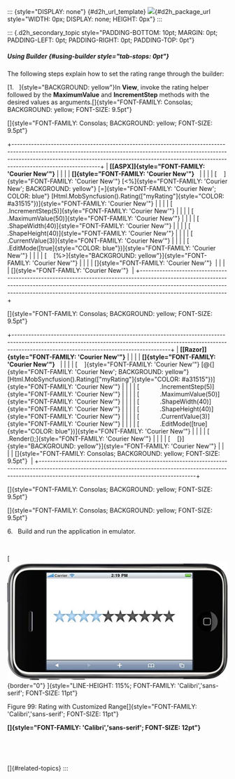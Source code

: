 ::: {style="DISPLAY: none"}
[](ms-xhelp:///?Id=d2h_url_template){#d2h_url_template} ![](!package_url!){#d2h_package_url style="WIDTH: 0px; DISPLAY: none; HEIGHT: 0px"}
:::

::: {.d2h_secondary_topic style="PADDING-BOTTOM: 10pt; MARGIN: 0pt; PADDING-LEFT: 0pt; PADDING-RIGHT: 0pt; PADDING-TOP: 0pt"}
##### Using Builder {#using-builder style="tab-stops: 0pt"}

The following steps explain how to set the rating range through the builder:

[1.   ]{style="BACKGROUND: yellow"}In **View**, invoke the rating helper followed by the **MaximumValue** and **IncrementStep** methods with the desired values as arguments.[]{style="FONT-FAMILY: Consolas; BACKGROUND: yellow; FONT-SIZE: 9.5pt"}

[]{style="FONT-FAMILY: Consolas; BACKGROUND: yellow; FONT-SIZE: 9.5pt"} 

+-------------------------------------------------------------------------------------------------------------------------------------------------------------------------------------------------------------------------------------------------------------------------+
| **[\[ASPX\]]{style="FONT-FAMILY: 'Courier New'"}**                                                                                                                                                                                                                      |
|                                                                                                                                                                                                                                                                         |
| **[]{style="FONT-FAMILY: 'Courier New'"}**                                                                                                                                                                                                                              |
|                                                                                                                                                                                                                                                                         |
| [    ]{style="FONT-FAMILY: 'Courier New'"} [\<%]{style="FONT-FAMILY: 'Courier New'; BACKGROUND: yellow"} [=]{style="FONT-FAMILY: 'Courier New'; COLOR: blue"} [Html.MobSyncfusion().Rating([\"myRating\"]{style="COLOR: #a31515"})]{style="FONT-FAMILY: 'Courier New'"} |
|                                                                                                                                                                                                                                                                         |
| [            .IncrementStep(5)]{style="FONT-FAMILY: 'Courier New'"}                                                                                                                                                                                                     |
|                                                                                                                                                                                                                                                                         |
| [            .MaximumValue(50)]{style="FONT-FAMILY: 'Courier New'"}                                                                                                                                                                                                     |
|                                                                                                                                                                                                                                                                         |
| [            .ShapeWidth(40)]{style="FONT-FAMILY: 'Courier New'"}                                                                                                                                                                                                       |
|                                                                                                                                                                                                                                                                         |
| [            .ShapeHeight(40)]{style="FONT-FAMILY: 'Courier New'"}                                                                                                                                                                                                      |
|                                                                                                                                                                                                                                                                         |
| [            .CurrentValue(3)]{style="FONT-FAMILY: 'Courier New'"}                                                                                                                                                                                                      |
|                                                                                                                                                                                                                                                                         |
| [            .EditMode([true]{style="COLOR: blue"})]{style="FONT-FAMILY: 'Courier New'"}                                                                                                                                                                                |
|                                                                                                                                                                                                                                                                         |
| [    [%\>]{style="BACKGROUND: yellow"}]{style="FONT-FAMILY: 'Courier New'"}                                                                                                                                                                                             |
|                                                                                                                                                                                                                                                                         |
| []{style="FONT-FAMILY: 'Courier New'"}                                                                                                                                                                                                                                  |
|                                                                                                                                                                                                                                                                         |
| []{style="FONT-FAMILY: 'Courier New'"}                                                                                                                                                                                                                                  |
+-------------------------------------------------------------------------------------------------------------------------------------------------------------------------------------------------------------------------------------------------------------------------+

[]{style="FONT-FAMILY: Consolas; BACKGROUND: yellow; FONT-SIZE: 9.5pt"} 

+--------------------------------------------------------------------------------------------------------------------------------------------------------------------------------------------------------------------+
| **[\[Razor\]]{style="FONT-FAMILY: 'Courier New'"}**                                                                                                                                                                |
|                                                                                                                                                                                                                    |
| **[]{style="FONT-FAMILY: 'Courier New'"}**                                                                                                                                                                         |
|                                                                                                                                                                                                                    |
| [    ]{style="FONT-FAMILY: 'Courier New'"} [\@{]{style="FONT-FAMILY: 'Courier New'; BACKGROUND: yellow"} [Html.MobSyncfusion().Rating([\"myRating\"]{style="COLOR: #a31515"})]{style="FONT-FAMILY: 'Courier New'"} |
|                                                                                                                                                                                                                    |
| [            .IncrementStep(5)]{style="FONT-FAMILY: 'Courier New'"}                                                                                                                                                |
|                                                                                                                                                                                                                    |
| [            .MaximumValue(50)]{style="FONT-FAMILY: 'Courier New'"}                                                                                                                                                |
|                                                                                                                                                                                                                    |
| [            .ShapeWidth(40)]{style="FONT-FAMILY: 'Courier New'"}                                                                                                                                                  |
|                                                                                                                                                                                                                    |
| [            .ShapeHeight(40)]{style="FONT-FAMILY: 'Courier New'"}                                                                                                                                                 |
|                                                                                                                                                                                                                    |
| [            .CurrentValue(3)]{style="FONT-FAMILY: 'Courier New'"}                                                                                                                                                 |
|                                                                                                                                                                                                                    |
| [            .EditMode([true]{style="COLOR: blue"})]{style="FONT-FAMILY: 'Courier New'"}                                                                                                                           |
|                                                                                                                                                                                                                    |
| [           .Render();]{style="FONT-FAMILY: 'Courier New'"}                                                                                                                                                        |
|                                                                                                                                                                                                                    |
| [    [}]{style="BACKGROUND: yellow"}]{style="FONT-FAMILY: 'Courier New'"}                                                                                                                                          |
|                                                                                                                                                                                                                    |
| []{style="FONT-FAMILY: Consolas; BACKGROUND: yellow; FONT-SIZE: 9.5pt"}                                                                                                                                            |
+--------------------------------------------------------------------------------------------------------------------------------------------------------------------------------------------------------------------+

[]{style="FONT-FAMILY: Consolas; BACKGROUND: yellow; FONT-SIZE: 9.5pt"} 

[]{style="FONT-FAMILY: Consolas; BACKGROUND: yellow; FONT-SIZE: 9.5pt"} 

6.   Build and run the application in emulator.

 

[ ![Description: C:\\Users\\krishnarajd\\Desktop\\rRange.png](ImagesExt/image103_183.jpg){border="0"} ]{style="LINE-HEIGHT: 115%; FONT-FAMILY: 'Calibri','sans-serif'; FONT-SIZE: 11pt"}

Figure 99: Rating with Customized Range[]{style="FONT-FAMILY: 'Calibri','sans-serif'; FONT-SIZE: 11pt"}

**[]{style="FONT-FAMILY: 'Calibri','sans-serif'; FONT-SIZE: 12pt"}**  

 

 

[]{#related-topics}
:::

